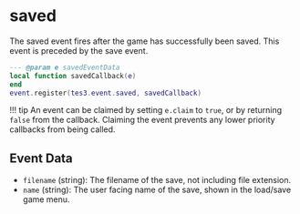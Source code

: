# saved
<div class="search_terms" style="display: none">saved</div>

<!---
	This file is autogenerated. Do not edit this file manually. Your changes will be ignored.
	More information: https://github.com/MWSE/MWSE/tree/master/docs
-->

The saved event fires after the game has successfully been saved. This event is preceded by the save event.

```lua
--- @param e savedEventData
local function savedCallback(e)
end
event.register(tes3.event.saved, savedCallback)
```

!!! tip
	An event can be claimed by setting `e.claim` to `true`, or by returning `false` from the callback. Claiming the event prevents any lower priority callbacks from being called.

## Event Data

* `filename` (string): The filename of the save, not including file extension.
* `name` (string): The user facing name of the save, shown in the load/save game menu.

